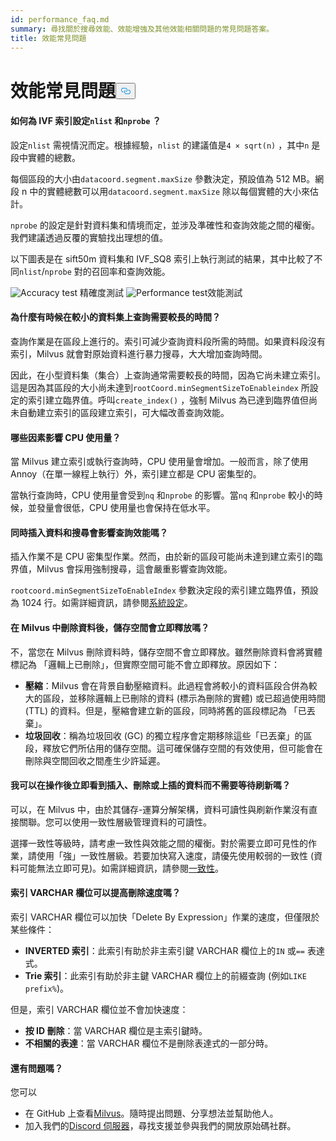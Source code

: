 ```yaml
---
id: performance_faq.md
summary: 尋找關於搜尋效能、效能增強及其他效能相關問題的常見問題答案。
title: 效能常見問題
---
```

<h1 id="Performance-FAQ" class="common-anchor-header">效能常見問題<button data-href="#Performance-FAQ" class="anchor-icon" translate="no">
      <svg translate="no"
        aria-hidden="true"
        focusable="false"
        height="20"
        version="1.1"
        viewBox="0 0 16 16"
        width="16"
      >
        <path
          fill="#0092E4"
          fill-rule="evenodd"
          d="M4 9h1v1H4c-1.5 0-3-1.69-3-3.5S2.55 3 4 3h4c1.45 0 3 1.69 3 3.5 0 1.41-.91 2.72-2 3.25V8.59c.58-.45 1-1.27 1-2.09C10 5.22 8.98 4 8 4H4c-.98 0-2 1.22-2 2.5S3 9 4 9zm9-3h-1v1h1c1 0 2 1.22 2 2.5S13.98 12 13 12H9c-.98 0-2-1.22-2-2.5 0-.83.42-1.64 1-2.09V6.25c-1.09.53-2 1.84-2 3.25C6 11.31 7.55 13 9 13h4c1.45 0 3-1.69 3-3.5S14.5 6 13 6z"
        ></path>
      </svg>
    </button></h1><h4 id="How-to-set-nlist-and-nprobe-for-IVF-indexes" class="common-anchor-header">如何為 IVF 索引設定<code translate="no">nlist</code> 和<code translate="no">nprobe</code> ？</h4><p>設定<code translate="no">nlist</code> 需視情況而定。根據經驗，<code translate="no">nlist</code> 的建議值是<code translate="no">4 × sqrt(n)</code> ，其中<code translate="no">n</code> 是段中實體的總數。</p>
<p>每個區段的大小由<code translate="no">datacoord.segment.maxSize</code> 參數決定，預設值為 512 MB。網段 n 中的實體總數可以用<code translate="no">datacoord.segment.maxSize</code> 除以每個實體的大小來估計。</p>
<p><code translate="no">nprobe</code> 的設定是針對資料集和情境而定，並涉及準確性和查詢效能之間的權衡。我們建議透過反覆的實驗找出理想的值。</p>
<p>以下圖表是在 sift50m 資料集和 IVF_SQ8 索引上執行測試的結果，其中比較了不同<code translate="no">nlist</code>/<code translate="no">nprobe</code> 對的召回率和查詢效能。</p>
<p>
  
   <span class="img-wrapper"> <img translate="no" src="/docs/v2.4.x/assets/accuracy_nlist_nprobe.png" alt="Accuracy test" class="doc-image" id="accuracy-test" />
   </span> <span class="img-wrapper"> <span>精確度測試</span> </span> <span class="img-wrapper"> <img translate="no" src="/docs/v2.4.x/assets/performance_nlist_nprobe.png" alt="Performance test" class="doc-image" id="performance-test" /><span>效能測試</span> </span></p>
<h4 id="Why-do-queries-sometimes-take-longer-on-smaller-datasets" class="common-anchor-header">為什麼有時候在較小的資料集上查詢需要較長的時間？</h4><p>查詢作業是在區段上進行的。索引可減少查詢資料段所需的時間。如果資料段沒有索引，Milvus 就會對原始資料進行暴力搜尋，大大增加查詢時間。</p>
<p>因此，在小型資料集（集合）上查詢通常需要較長的時間，因為它尚未建立索引。這是因為其區段的大小尚未達到<code translate="no">rootCoord.minSegmentSizeToEnableindex</code> 所設定的索引建立臨界值。呼叫<code translate="no">create_index()</code> ，強制 Milvus 為已達到臨界值但尚未自動建立索引的區段建立索引，可大幅改善查詢效能。</p>
<h4 id="What-factors-impact-CPU-usage" class="common-anchor-header">哪些因素影響 CPU 使用量？</h4><p>當 Milvus 建立索引或執行查詢時，CPU 使用量會增加。一般而言，除了使用 Annoy（在單一線程上執行）外，索引建立都是 CPU 密集型的。</p>
<p>當執行查詢時，CPU 使用量會受到<code translate="no">nq</code> 和<code translate="no">nprobe</code> 的影響。當<code translate="no">nq</code> 和<code translate="no">nprobe</code> 較小的時候，並發量會很低，CPU 使用量也會保持在低水平。</p>
<h4 id="Does-simultaneously-inserting-data-and-searching-impact-query-performance" class="common-anchor-header">同時插入資料和搜尋會影響查詢效能嗎？</h4><p>插入作業不是 CPU 密集型作業。然而，由於新的區段可能尚未達到建立索引的臨界值，Milvus 會採用強制搜尋，這會嚴重影響查詢效能。</p>
<p><code translate="no">rootcoord.minSegmentSizeToEnableIndex</code> 參數決定段的索引建立臨界值，預設為 1024 行。如需詳細資訊，請參閱<a href="/docs/zh-hant/system_configuration.md">系統設定</a>。</p>
<h4 id="Is-storage-space-released-right-after-data-deletion-in-Milvus" class="common-anchor-header">在 Milvus 中刪除資料後，儲存空間會立即釋放嗎？</h4><p>不，當您在 Milvus 刪除資料時，儲存空間不會立即釋放。雖然刪除資料會將實體標記為 「邏輯上已刪除」，但實際空間可能不會立即釋放。原因如下：</p>
<ul>
<li><strong>壓縮</strong>：Milvus 會在背景自動壓縮資料。此過程會將較小的資料區段合併為較大的區段，並移除邏輯上已刪除的資料 (標示為刪除的實體) 或已超過使用時間 (TTL) 的資料。但是，壓縮會建立新的區段，同時將舊的區段標記為 「已丟棄」。</li>
<li><strong>垃圾回收</strong>：稱為垃圾回收 (GC) 的獨立程序會定期移除這些「已丟棄」的區段，釋放它們所佔用的儲存空間。這可確保儲存空間的有效使用，但可能會在刪除與空間回收之間產生少許延遲。</li>
</ul>
<h4 id="Can-I-see-inserted-deleted-or-upserted-data-immediately-after-the-operation-without-waiting-for-a-flush" class="common-anchor-header">我可以在操作後立即看到插入、刪除或上插的資料而不需要等待刷新嗎？</h4><p>可以，在 Milvus 中，由於其儲存-運算分解架構，資料可讀性與刷新作業沒有直接關聯。您可以使用一致性層級管理資料的可讀性。</p>
<p>選擇一致性等級時，請考慮一致性與效能之間的權衡。對於需要立即可見性的作業，請使用「強」一致性層級。若要加快寫入速度，請優先使用較弱的一致性 (資料可能無法立即可見)。如需詳細資訊，請參閱<a href="/docs/zh-hant/consistency.md">一致性</a>。</p>
<h4 id="Can-indexing-a-VARCHAR-field-improve-deletion-speed" class="common-anchor-header">索引 VARCHAR 欄位可以提高刪除速度嗎？</h4><p>索引 VARCHAR 欄位可以加快「Delete By Expression」作業的速度，但僅限於某些條件：</p>
<ul>
<li><strong>INVERTED 索引</strong>：此索引有助於非主索引鍵 VARCHAR 欄位上的<code translate="no">IN</code> 或<code translate="no">==</code> 表達式。</li>
<li><strong>Trie 索引</strong>：此索引有助於非主鍵 VARCHAR 欄位上的前綴查詢 (例如<code translate="no">LIKE prefix%</code>)。</li>
</ul>
<p>但是，索引 VARCHAR 欄位並不會加快速度：</p>
<ul>
<li><strong>按 ID 刪除</strong>：當 VARCHAR 欄位是主索引鍵時。</li>
<li><strong>不相關的表達</strong>：當 VARCHAR 欄位不是刪除表達式的一部分時。</li>
</ul>
<h4 id="Still-have-questions" class="common-anchor-header">還有問題嗎？</h4><p>您可以</p>
<ul>
<li>在 GitHub 上查看<a href="https://github.com/milvus-io/milvus/issues">Milvus</a>。隨時提出問題、分享想法並幫助他人。</li>
<li>加入我們的<a href="https://discord.com/invite/8uyFbECzPX">Discord 伺服器</a>，尋找支援並參與我們的開放原始碼社群。</li>
</ul>
